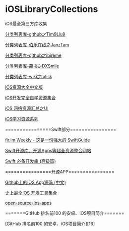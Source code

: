 # iOSLibraryCollections
iOS最全第三方库收集

[分类列表库-github之Tim9Liu9][1]

[分类列表库-伯乐在线之JanzTam ][2]

[分类列表库-github之ibireme][3]

[分类列表库-简书之DXSmile][4]

[分类列表库-wiki之talisk][5]

[iOS资源大全中文版][6]

[iOS开发完全自学资源集合][7]

[iOS 网络资源汇总之UI][8]

[iOS学习资源系列][9]

================Swift部分================

[fir.im Weekly - 这是一份强大的 SwiftGuide][10]

[Swift开源库、开源Apps等超全资源整合网站][11]

[Swift 必备开发库 (高级篇)][12]

================开源APP================

[Github上的iOS App源码 (中文)][13]

[史上最全iOS 开发工具集合][14]

[open-source-ios-apps][15]

=======GitHub 排名前100 的安卓、iOS项目简介=======

[GitHub 排名前100 的安卓、iOS项目简介][16]


  [1]: https://github.com/liuyuanming/TimLiu-iOS
  [2]: http://ios.jobbole.com/84684/
  [3]: http://github.ibireme.com/github/list/ios/
  [4]: http://www.jianshu.com/p/5765e9dba738?utm_campaign=hugo&utm_medium=reader_share&utm_content=note&utm_source=weibo
  [5]: http://wiki.talisk.cn/iOS/iOS%E5%BC%80%E5%8F%91%E5%B8%B8%E7%94%A8%E5%BA%93.html?hmsr=toutiao.io&utm_medium=toutiao.io&utm_source=toutiao.io
  [6]: https://github.com/liuyuanming/awesome-ios-cn
  [7]: http://www.jianshu.com/p/d70041eb25d7?hmsr=toutiao.io&utm_medium=toutiao.io&utm_source=toutiao.io
  [8]: http://www.jianshu.com/p/2ba717122951?hmsr=toutiao.io&utm_medium=toutiao.io&utm_source=toutiao.io
  [9]: http://www.shavekevin.com/2016/04/06/iosxuexiziyuanyi
  [10]: http://blog.fir.im/fir_im_weekly160512/?hmsr=toutiao.io&utm_medium=toutiao.io&utm_source=toutiao.io
  [11]: http://www.ioscookies.com
  [12]: http://www.jianshu.com/p/f38f1882dcc7?hmsr=toutiao.io&utm_medium=toutiao.io&utm_source=toutiao.io
  [13]: http://www.jianshu.com/p/06753d40d3d9?utm_campaign=haruki&utm_content=note&utm_medium=reader_share&utm_source=weibo
  [14]: http://www.code4app.com/forum.php?mod=viewthread&tid=7768&page=1&extra=#pid34884
  [15]: https://github.com/dkhamsing/open-source-ios-apps
